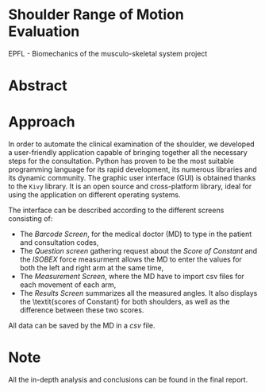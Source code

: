 # Shoulder Range of Motion Evaluation
EPFL - Biomechanics of the musculo-skeletal system project

# Abstract


# Approach
In order to automate the clinical examination of the shoulder, we developed a user-friendly application capable of bringing together all the necessary steps for the consultation. Python has proven to be the most suitable programming language for its rapid development, its numerous libraries and its dynamic community. The graphic user interface (GUI) is obtained thanks to the `Kivy` library. It is an open source and cross-platform library, ideal for using the application on different operating systems. 

The interface can be described according to the different screens consisting of: 
- The *Barcode Screen*, for the medical doctor (MD) to type in the patient and consultation codes, 
- The *Question screen* gathering request about the *Score of Constant* and the *ISOBEX* force measurment allows the MD to enter the values for both the left and right arm at the same time,
- The *Measurement Screen*, where the MD have to import csv files for each movement of each arm,
- The *Results Screen* summarizes all the measured angles. It also displays the \textit{scores of Constant} for both shoulders, as well as the difference between these two scores. 

All data can be saved by the MD in a *csv* file.

# Note
All the in-depth analysis and conclusions can be found in the final report.
